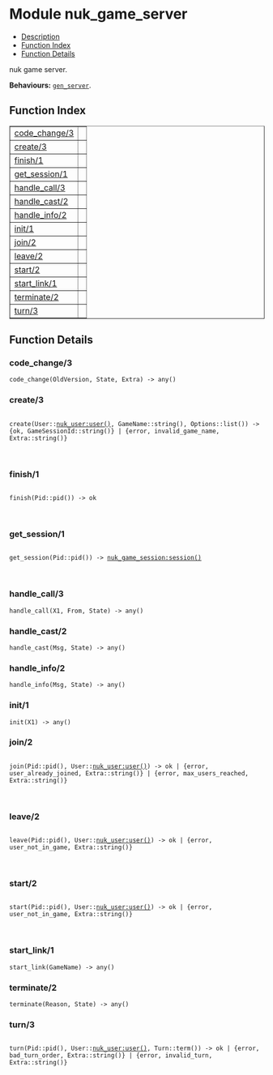

# Module nuk_game_server #
* [Description](#description)
* [Function Index](#index)
* [Function Details](#functions)

nuk game server.

__Behaviours:__ [`gen_server`](gen_server.md).

<a name="index"></a>

## Function Index ##


<table width="100%" border="1" cellspacing="0" cellpadding="2" summary="function index"><tr><td valign="top"><a href="#code_change-3">code_change/3</a></td><td></td></tr><tr><td valign="top"><a href="#create-3">create/3</a></td><td></td></tr><tr><td valign="top"><a href="#finish-1">finish/1</a></td><td></td></tr><tr><td valign="top"><a href="#get_session-1">get_session/1</a></td><td></td></tr><tr><td valign="top"><a href="#handle_call-3">handle_call/3</a></td><td></td></tr><tr><td valign="top"><a href="#handle_cast-2">handle_cast/2</a></td><td></td></tr><tr><td valign="top"><a href="#handle_info-2">handle_info/2</a></td><td></td></tr><tr><td valign="top"><a href="#init-1">init/1</a></td><td></td></tr><tr><td valign="top"><a href="#join-2">join/2</a></td><td></td></tr><tr><td valign="top"><a href="#leave-2">leave/2</a></td><td></td></tr><tr><td valign="top"><a href="#start-2">start/2</a></td><td></td></tr><tr><td valign="top"><a href="#start_link-1">start_link/1</a></td><td></td></tr><tr><td valign="top"><a href="#terminate-2">terminate/2</a></td><td></td></tr><tr><td valign="top"><a href="#turn-3">turn/3</a></td><td></td></tr></table>


<a name="functions"></a>

## Function Details ##

<a name="code_change-3"></a>

### code_change/3 ###

`code_change(OldVersion, State, Extra) -> any()`

<a name="create-3"></a>

### create/3 ###

<pre><code>
create(User::<a href="nuk_user.md#type-user">nuk_user:user()</a>, GameName::string(), Options::list()) -&gt; {ok, GameSessionId::string()} | {error, invalid_game_name, Extra::string()}
</code></pre>
<br />

<a name="finish-1"></a>

### finish/1 ###

<pre><code>
finish(Pid::pid()) -&gt; ok
</code></pre>
<br />

<a name="get_session-1"></a>

### get_session/1 ###

<pre><code>
get_session(Pid::pid()) -&gt; <a href="nuk_game_session.md#type-session">nuk_game_session:session()</a>
</code></pre>
<br />

<a name="handle_call-3"></a>

### handle_call/3 ###

`handle_call(X1, From, State) -> any()`

<a name="handle_cast-2"></a>

### handle_cast/2 ###

`handle_cast(Msg, State) -> any()`

<a name="handle_info-2"></a>

### handle_info/2 ###

`handle_info(Msg, State) -> any()`

<a name="init-1"></a>

### init/1 ###

`init(X1) -> any()`

<a name="join-2"></a>

### join/2 ###

<pre><code>
join(Pid::pid(), User::<a href="nuk_user.md#type-user">nuk_user:user()</a>) -&gt; ok | {error, user_already_joined, Extra::string()} | {error, max_users_reached, Extra::string()}
</code></pre>
<br />

<a name="leave-2"></a>

### leave/2 ###

<pre><code>
leave(Pid::pid(), User::<a href="nuk_user.md#type-user">nuk_user:user()</a>) -&gt; ok | {error, user_not_in_game, Extra::string()}
</code></pre>
<br />

<a name="start-2"></a>

### start/2 ###

<pre><code>
start(Pid::pid(), User::<a href="nuk_user.md#type-user">nuk_user:user()</a>) -&gt; ok | {error, user_not_in_game, Extra::string()}
</code></pre>
<br />

<a name="start_link-1"></a>

### start_link/1 ###

`start_link(GameName) -> any()`

<a name="terminate-2"></a>

### terminate/2 ###

`terminate(Reason, State) -> any()`

<a name="turn-3"></a>

### turn/3 ###

<pre><code>
turn(Pid::pid(), User::<a href="nuk_user.md#type-user">nuk_user:user()</a>, Turn::term()) -&gt; ok | {error, bad_turn_order, Extra::string()} | {error, invalid_turn, Extra::string()}
</code></pre>
<br />


